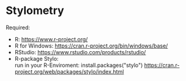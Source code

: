 # Stylometry
Required:
* R: https://www.r-project.org/
* R for Windows: https://cran.r-project.org/bin/windows/base/ 
* RStudio: https://www.rstudio.com/products/rstudio/
* R-package Stylo:  
run in your R-Enviroment: install.packages("stylo")
https://cran.r-project.org/web/packages/stylo/index.html
